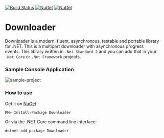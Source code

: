 [![Build Status](https://ci.appveyor.com/api/projects/status/github/bezzad/downloader?branch=master&svg=true)](https://ci.appveyor.com/project/bezzad/downloader) 
[![NuGet](https://img.shields.io/nuget/dt/downloader.svg)](https://www.nuget.org/packages/mediatr) 
[![NuGet](https://img.shields.io/nuget/vpre/downloader.svg)](https://www.nuget.org/packages/mediatr)

# Downloader
Downloader is a modern, fluent, asynchronous, testable and portable library for .NET. This is a multipart downloader with asynchronous progress events.
This library written in `.Net Standard 2` and you can add that in your `.Net Core` or `.Net Framework` projects.

### Sample Console Application
![sample-project](https://github.com/bezzad/Downloader/raw/master/sample.png)

### How to use
Get it on [NuGet](https://www.nuget.org/packages/Downloader):

    PM> Install-Package Downloader

Or via the .NET Core command line interface:

    dotnet add package Downloader